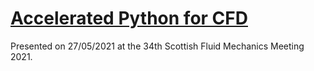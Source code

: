 # [Accelerated Python for CFD](http://jamiejquinn.com/melvin.py-pres-scottish-fluid-mech-meeting-2021/slides.html#/accelerated-python-for-cfd)

Presented on 27/05/2021 at the 34th Scottish Fluid Mechanics Meeting 2021.
